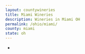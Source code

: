 ```yaml
---
layout: countywineries
title: Miami Wineries
description: Wineries in Miami OH
permalink: /ohio/miami/
county: miami
state: oh
---
```

-
